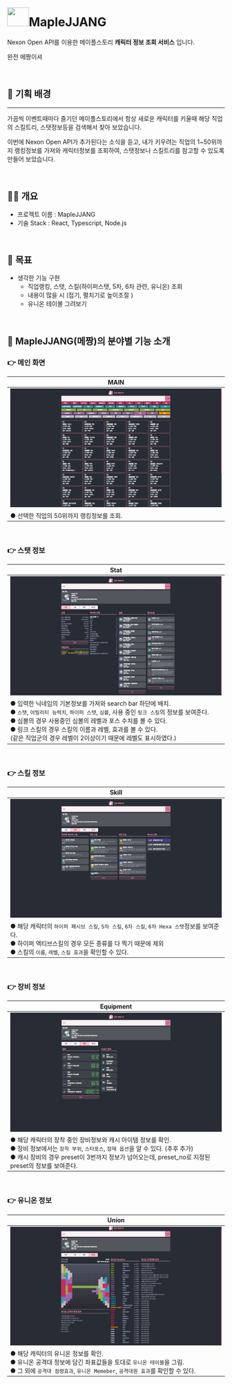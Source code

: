 # <img src="./images/pinkbean.gif" style="width:50px; height:44px;"/>MapleJJANG
Nexon Open API를 이용한 메이플스토리 **캐릭터 정보 조회 서비스** 입니다.

완전 메짱이셔

<br/>

## 🚩 기획 배경

---

가끔씩 이벤트때마다 즐기던 메이플스토리에서 항상 새로운 캐릭터를 키울때 해당 직업의 스킬트리, 스탯정보등을 검색해서 찾아 보았습니다.

이번에 Nexon Open API가 추가된다는 소식을 듣고, 내가 키우려는 직업의 1~50위까지 랭킹정보를 가져와 캐릭터정보를 조회하여, 스탯정보나 스킬트리를 참고할 수 있도록 만들어 보았습니다.

<br/>

## 🤼‍♂️ 개요

- 프로젝트 이름 : MapleJJANG
- 기술 Stack : React, Typescript, Node.js

<br/>

## 🎯 목표

* 생각한 기능 구현
  * 직업랭킹, 스탯, 스킬(하이퍼스탯, 5차, 6차 관련, 유니온) 조회
  * 내용이 많을 시 (접기, 펼치기로 높이조절 )
  * 유니온 테이블 그려보기

<br/>

## 👀 MapleJJANG(메짱)의 분야별 기능 소개

### 👉 메인 화면

| MAIN                                      |
| ----------------------------------------- |
| ![rank](./images/ranking.jpg)             |
| ● 선택한 직업의 50위까지 랭킹정보를 조회. |

<br/>

### 👉 스탯 정보

| Stat                                                         |
| ------------------------------------------------------------ |
| ![rank](./images/stat.jpg)                                   |
| ● 입력한 닉네임의 기본정보를 가져와 search bar 하단에 배치.<br/>● `스탯`, `어빌리티 능력치`, `하이퍼 스탯`, `심볼`, 사용 중인 `링크 스킬`의 정보를 보여준다.<br/>● 심볼의 경우 사용중인 심볼의 레벨과 포스 수치를 볼 수 있다.<br/>● 링크 스킬의 경우 스킬의 이름과 레벨, 효과를 볼 수 있다. <br/>(같은 직업군의 경우 레벨이 2이상이기 때문에 레벨도 표시하였다.) |

<br/>

### 👉 스킬 정보

| Skill                                                        |
| ------------------------------------------------------------ |
| ![rank](./images/skill.jpg)                                  |
| ● 해당 캐릭터의 `하이퍼 패시브 스킬`, `5차 스킬`, `6차 스킬`, `6차 Hexa 스탯`정보를 보여준다.<br/>● 하이퍼 액티브스킬의 경우 모든 종류를 다 찍기 때문에 제외<br/>● 스킬의 `이름`, `레벨`, `스킬 효과`을 확인할 수 있다. |

<br/>

### 👉 장비 정보

| Equipment                                                    |
| ------------------------------------------------------------ |
| ![rank](./images/equipment.jpg)                              |
| ● 해당 캐릭터의 장착 중인 장비정보와 캐시 아이템 정보를 확인.<br/>● 장비 정보에서는 `장착 부위`, `스타포스`, `잠재 옵션`을 알 수 있다.  (추후 추가)<br/>● 캐시 장비의 경우 preset이 3번까지 정보가 넘어오는데, preset_no로 지정된 preset의 정보를 보여준다. |

<br/>

### 👉 유니온 정보

| Union                                                        |
| ------------------------------------------------------------ |
| ![rank](./images/union.jpg)                                  |
| ● 해당 캐릭터의 유니온 정보를 확인.<br/>● 유니온 공격대 정보에 담긴 좌표값들을 토대로 `유니온 테이블`을 그림.<br/>● 그 외에 `공격대 점령효과`, `유니온 Memeber`, `공격대원 효과`를 확인할 수 있다. |

